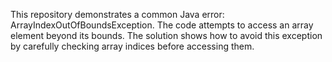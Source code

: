 This repository demonstrates a common Java error: ArrayIndexOutOfBoundsException.  The code attempts to access an array element beyond its bounds. The solution shows how to avoid this exception by carefully checking array indices before accessing them.
